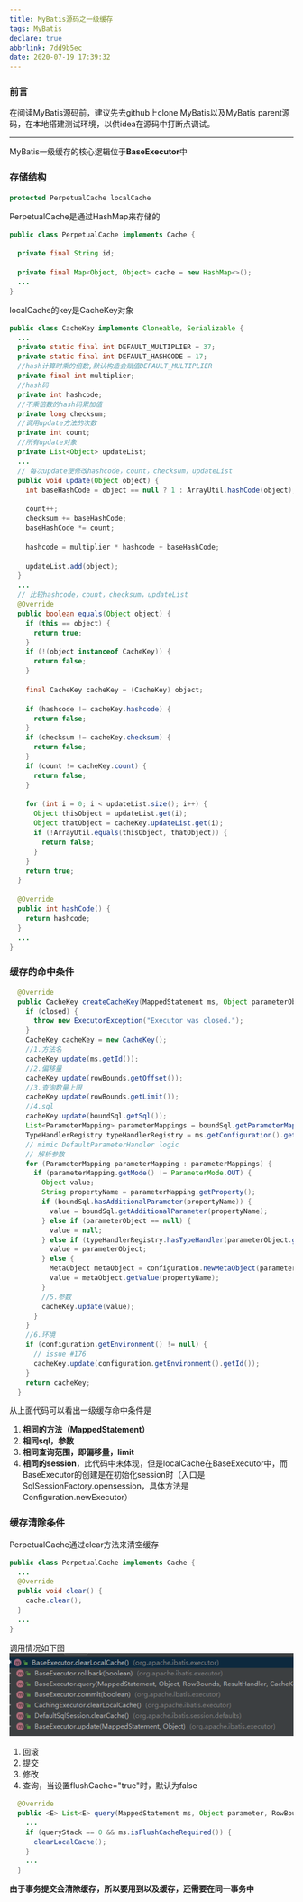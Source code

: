 ```yaml
---
title: MyBatis源码之一级缓存
tags: MyBatis
declare: true
abbrlink: 7dd9b5ec
date: 2020-07-19 17:39:32
---
```

### 前言
在阅读MyBatis源码前，建议先去github上clone MyBatis以及MyBatis parent源码，在本地搭建测试环境，以供idea在源码中打断点调试。

---
MyBatis一级缓存的核心逻辑位于**BaseExecutor**中

### 存储结构
```java
protected PerpetualCache localCache
```
PerpetualCache是通过HashMap来存储的
```java
public class PerpetualCache implements Cache {

  private final String id;

  private final Map<Object, Object> cache = new HashMap<>();
  ...
}
```
<!--more-->

localCache的key是CacheKey对象
```java
public class CacheKey implements Cloneable, Serializable {
  ...
  private static final int DEFAULT_MULTIPLIER = 37;
  private static final int DEFAULT_HASHCODE = 17;
  //hash计算时乘的倍数,默认构造会赋值DEFAULT_MULTIPLIER
  private final int multiplier; 
  //hash码
  private int hashcode; 
  //不乘倍数的hash码累加值
  private long checksum;
  //调用update方法的次数
  private int count;
  //所有update对象
  private List<Object> updateList;
  ...
  // 每次update便修改hashcode，count，checksum，updateList
  public void update(Object object) {
    int baseHashCode = object == null ? 1 : ArrayUtil.hashCode(object);

    count++;
    checksum += baseHashCode;
    baseHashCode *= count;

    hashcode = multiplier * hashcode + baseHashCode;

    updateList.add(object);
  }
  ...
  // 比较hashcode，count，checksum，updateList
  @Override
  public boolean equals(Object object) {
    if (this == object) {
      return true;
    }
    if (!(object instanceof CacheKey)) {
      return false;
    }

    final CacheKey cacheKey = (CacheKey) object;

    if (hashcode != cacheKey.hashcode) {
      return false;
    }
    if (checksum != cacheKey.checksum) {
      return false;
    }
    if (count != cacheKey.count) {
      return false;
    }

    for (int i = 0; i < updateList.size(); i++) {
      Object thisObject = updateList.get(i);
      Object thatObject = cacheKey.updateList.get(i);
      if (!ArrayUtil.equals(thisObject, thatObject)) {
        return false;
      }
    }
    return true;
  }

  @Override
  public int hashCode() {
    return hashcode;
  }
  ...
}
```

### 缓存的命中条件
```java
  @Override
  public CacheKey createCacheKey(MappedStatement ms, Object parameterObject, RowBounds rowBounds, BoundSql boundSql) {
    if (closed) {
      throw new ExecutorException("Executor was closed.");
    }
    CacheKey cacheKey = new CacheKey();
    //1.方法名
    cacheKey.update(ms.getId());
    //2.偏移量
    cacheKey.update(rowBounds.getOffset());
    //3.查询数量上限
    cacheKey.update(rowBounds.getLimit());
    //4.sql
    cacheKey.update(boundSql.getSql());
    List<ParameterMapping> parameterMappings = boundSql.getParameterMappings();
    TypeHandlerRegistry typeHandlerRegistry = ms.getConfiguration().getTypeHandlerRegistry();
    // mimic DefaultParameterHandler logic
    // 解析参数
    for (ParameterMapping parameterMapping : parameterMappings) {
      if (parameterMapping.getMode() != ParameterMode.OUT) {
        Object value;
        String propertyName = parameterMapping.getProperty();
        if (boundSql.hasAdditionalParameter(propertyName)) {
          value = boundSql.getAdditionalParameter(propertyName);
        } else if (parameterObject == null) {
          value = null;
        } else if (typeHandlerRegistry.hasTypeHandler(parameterObject.getClass())) {
          value = parameterObject;
        } else {
          MetaObject metaObject = configuration.newMetaObject(parameterObject);
          value = metaObject.getValue(propertyName);
        }
        //5.参数
        cacheKey.update(value);
      }
    }
    //6.环境
    if (configuration.getEnvironment() != null) {
      // issue #176
      cacheKey.update(configuration.getEnvironment().getId());
    }
    return cacheKey;
  }
```
从上面代码可以看出一级缓存命中条件是
1. **相同的方法（MappedStatement）**
2. **相同sql，参数**
3. **相同查询范围，即偏移量，limit**
4. **相同的session**，此代码中未体现，但是localCache在BaseExecutor中，而BaseExecutor的创建是在初始化session时（入口是SqlSessionFactory.opensession，具体方法是Configuration.newExecutor）

### 缓存清除条件
PerpetualCache通过clear方法来清空缓存
```java
public class PerpetualCache implements Cache {
  ...
  @Override
  public void clear() {
    cache.clear();
  }
  ...
}
```
调用情况如下图
![avatar](/images/mybatis/first_cache_clear.png)
1. 回滚
2. 提交
3. 修改
4. 查询，当设置flushCache="true"时，默认为false
```java
  @Override
  public <E> List<E> query(MappedStatement ms, Object parameter, RowBounds rowBounds, ResultHandler resultHandler, CacheKey key, BoundSql boundSql) throws SQLException {
    ...
    if (queryStack == 0 && ms.isFlushCacheRequired()) {
      clearLocalCache();
    }
    ...
  }
```
**由于事务提交会清除缓存，所以要用到以及缓存，还需要在同一事务中**
